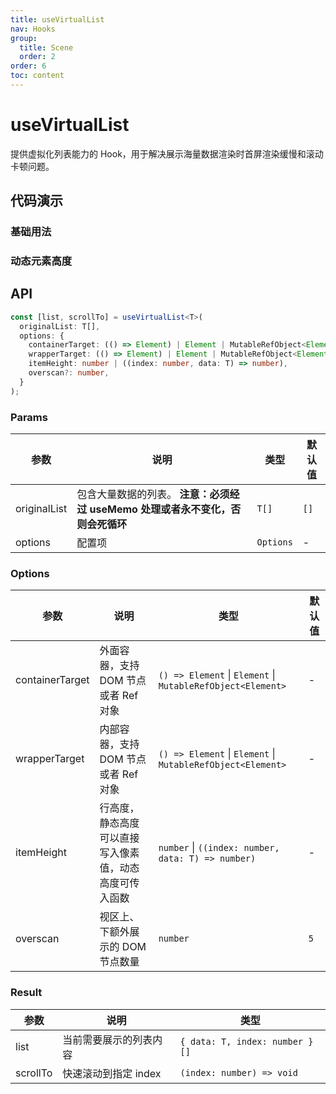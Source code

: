 ```yaml
---
title: useVirtualList
nav: Hooks
group:
  title: Scene
  order: 2
order: 6
toc: content
---
```


# useVirtualList

提供虚拟化列表能力的 Hook，用于解决展示海量数据渲染时首屏渲染缓慢和滚动卡顿问题。

## 代码演示

### 基础用法

<code src="./demo/demo1.tsx"></code>

### 动态元素高度

<code src="./demo/demo2.tsx"></code>

## API

```typescript
const [list, scrollTo] = useVirtualList<T>(
  originalList: T[],
  options: {
    containerTarget: (() => Element) | Element | MutableRefObject<Element>,
    wrapperTarget: (() => Element) | Element | MutableRefObject<Element>,
    itemHeight: number | ((index: number, data: T) => number),
    overscan?: number,
  }
);
```

### Params

| 参数         | 说明                                                                           | 类型      | 默认值 |
| ------------ | ------------------------------------------------------------------------------ | --------- | ------ |
| originalList | 包含大量数据的列表。 **注意：必须经过 useMemo 处理或者永不变化，否则会死循环** | `T[]`     | `[]`   |
| options      | 配置项                                                                         | `Options` | -      |

### Options

| 参数            | 说明                                                   | 类型                                                        | 默认值 |
| --------------- | ------------------------------------------------------ | ----------------------------------------------------------- | ------ |
| containerTarget | 外面容器，支持 DOM 节点或者 Ref 对象                   | `() => Element` \| `Element` \| `MutableRefObject<Element>` | -      |
| wrapperTarget   | 内部容器，支持 DOM 节点或者 Ref 对象                   | `() => Element` \| `Element` \| `MutableRefObject<Element>` | -      |
| itemHeight      | 行高度，静态高度可以直接写入像素值，动态高度可传入函数 | `number` \| `((index: number, data: T) => number)`          | -      |
| overscan        | 视区上、下额外展示的 DOM 节点数量                      | `number`                                                    | `5`    |

### Result

| 参数     | 说明                   | 类型                           |
| -------- | ---------------------- | ------------------------------ |
| list     | 当前需要展示的列表内容 | `{ data: T, index: number }[]` |
| scrollTo | 快速滚动到指定 index   | `(index: number) => void`      |
